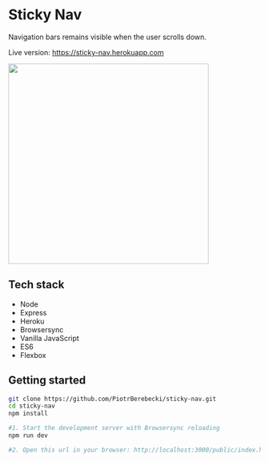# Sticky Nav

Navigation bars remains visible when the user scrolls down.

Live version: https://sticky-nav.herokuapp.com

<img src="./src/graphics/screencast.gif" width="400px" height="auto">

## Tech stack
* Node
* Express
* Heroku
* Browsersync
* Vanilla JavaScript
* ES6
* Flexbox

## Getting started

```sh
git clone https://github.com/PiotrBerebecki/sticky-nav.git
cd sticky-nav
npm install

#1. Start the development server with Browsersync reloading
npm run dev

#2. Open this url in your browser: http://localhost:3000/public/index.html
```
